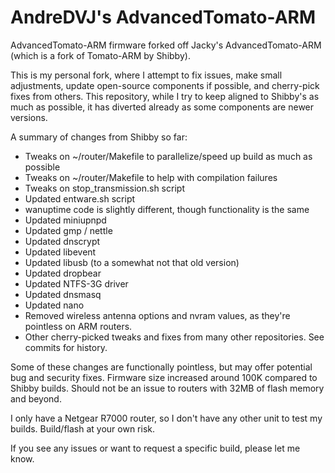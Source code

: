 # AndreDVJ's AdvancedTomato-ARM #

AdvancedTomato-ARM firmware forked off Jacky's AdvancedTomato-ARM (which is a fork of Tomato-ARM by Shibby).

This is my personal fork, where I attempt to fix issues, make small adjustments, update open-source components if possible, and cherry-pick fixes from others.
This repository, while I try to keep aligned to Shibby's as much as possible, it has diverted already as some components are newer versions.

A summary of changes from Shibby so far:

* Tweaks on ~/router/Makefile to parallelize/speed up build as much as possible
* Tweaks on ~/router/Makefile to help with compilation failures
* Tweaks on stop_transmission.sh script
* Updated entware.sh script
* wanuptime code is slightly different, though functionality is the same
* Updated miniupnpd
* Updated gmp / nettle
* Updated dnscrypt
* Updated libevent
* Updated libusb (to a somewhat not that old version)
* Updated dropbear
* Updated NTFS-3G driver
* Updated dnsmasq
* Updated nano
* Removed wireless antenna options and nvram values, as they're pointless on ARM routers.
* Other cherry-picked tweaks and fixes from many other repositories. See commits for history.

Some of these changes are functionally pointless, but may offer potential bug and security fixes.
Firmware size increased around 100K compared to Shibby builds. Should not be an issue to routers with 32MB of flash memory and beyond.

I only have a Netgear R7000 router, so I don't have any other unit to test my builds. Build/flash at your own risk.

If you see any issues or want to request a specific build, please let me know.